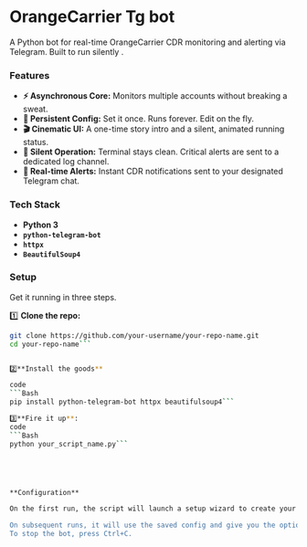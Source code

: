 # OrangeCarrier Tg bot

A Python bot for real-time OrangeCarrier CDR monitoring and alerting via Telegram. Built to run silently .

### Features

*   **⚡️ Asynchronous Core:** Monitors multiple accounts without breaking a sweat.
*   **💾 Persistent Config:** Set it once. Runs forever. Edit on the fly.
*   **🎬 Cinematic UI:** A one-time story intro and a silent, animated running status.
*   **🤫 Silent Operation:** Terminal stays clean. Critical alerts are sent to a dedicated log channel.
*   **🚀 Real-time Alerts:** Instant CDR notifications sent to your designated Telegram chat.

### Tech Stack

*   **Python 3**
*   **`python-telegram-bot`**
*   **`httpx`**
*   **`BeautifulSoup4`**

### Setup

Get it running in three steps.

1️⃣ **Clone the repo:**
```bash
git clone https://github.com/your-username/your-repo-name.git
cd your-repo-name```


2️⃣**Install the goods**

code
```Bash
pip install python-telegram-bot httpx beautifulsoup4```

3️⃣**Fire it up**:
code
```Bash
python your_script_name.py```





**Configuration**

On the first run, the script will launch a setup wizard to create your orange_config.json. You'll be prompted for your bot token, chat IDs, and account credentials. ( log group is optional)

On subsequent runs, it will use the saved config and give you the option to edit. All business happens in the background.
To stop the bot, press Ctrl+C.
